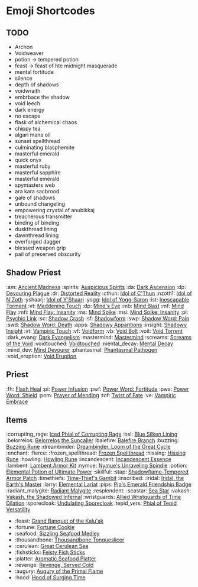 # Emoji Shortcodes

## TODO
- Archon
- Voidweaver
- potion -> tempered potion
- feast -> feast of hte midnight masquerade
- mental fortitude
- silence
- depth of shadows
- voidwraith
- embrbace the shadow
- void leech
- dark energy
- no escape
- flask of alchemical chaos
- chippy tea
- algari mana oil
- sunset spellthread
- culminating blasphemite
- masterful emerald
- quick onyx
- masterful ruby
- masterful sapphire
- masterful emerald
- spymasters web
- ara kara sacbrood
- gale of shadows
- unbound changeling
- empowering crystal of anubikkaj
- treacherous transmitter
- binding of binding
- duskthread lining
- dawnthread lining
- everforged dagger
- blessed weapon grip
- pail of preserved obscurity

## Shadow Priest
:am: [Ancient Madness](<https://www.wowhead.com/spell=341240>)
:spirits: [Auspicious Spirits](<https://www.wowhead.com/spell=155271>)
:da: [Dark Ascension](<https://www.wowhead.com/spell=391109>)
:dp: [Devouring Plague](<https://www.wowhead.com/spell=335467>)
:dr: [Distorted Reality](<https://www.wowhead.com/spell=409044>)
:cthun: [Idol of C'Thun](<https://www.wowhead.com/spell=377349>)
:nzoth1: [Idol of N'Zoth](<https://www.wowhead.com/spell=373280>)
:yshaarj: [Idol of Y'Shaarj](<https://www.wowhead.com/spell=373310>)
:yogg: [Idol of Yogg-Saron](<https://www.wowhead.com/spell=373273>)
:ist: [Inescapable Torment](<https://www.wowhead.com/spell=373427>)
:vt: [Maddening Touch](<https://www.wowhead.com/spell=391228>)
:dp: [Mind's Eye](<https://www.wowhead.com/spell=407470>)
:mb: [Mind Blast](<https://www.wowhead.com/spell=8092>)
:mf: [Mind Flay](<https://www.wowhead.com/spell=15407>)
:mfi: [Mind Flay: Insanity](<https://www.wowhead.com/spell=391403>)
:ms: [Mind Spike](<https://www.wowhead.com/spell=73510>)
:msi: [Mind Spike: Insanity](<https://www.wowhead.com/spell=407466>)
:pl: [Psychic Link](<https://www.wowhead.com/spell=199484>)
:sc: [Shadow Crash](<https://www.wowhead.com/spell=205385>)
:sf: [Shadowform](<https://www.wowhead.com/spell=232698>)
:swp: [Shadow Word: Pain](<https://www.wowhead.com/spell=589>)
:swd: [Shadow Word: Death](<https://www.wowhead.com/spell=32379>)
:apps: [Shadowy Apparitions](<https://www.wowhead.com/spell=341491>)
:insight: [Shadowy Insight](<https://www.wowhead.com/spell=375888>)
:vt: [Vampiric Touch](<https://www.wowhead.com/spell=34914>)
:vf: [Voidform](<https://www.wowhead.com/spell=194249>)
:vb: [Void Bolt](<https://www.wowhead.com/spell=205448>)
:voit: [Void Torrent](<https://www.wowhead.com/spell=263165>)
:dark_evang: [Dark Evangelism](<https://www.wowhead.com/spell=391095>)
:mastermind: [Mastermind](<https://www.wowhead.com/spell=391151>)
:screams: [Screams of the Void](<https://www.wowhead.com/spell=375767>)
:voidtouched: [Voidtouched](<https://www.wowhead.com/spell=407430>)
:mental_decay: [Mental Decay](<https://www.wowhead.com/spell=375994>)
:mind_dev: [Mind Devourer](<https://www.wowhead.com/spell=373202>)
:phantasmal: [Phantasmal Pathogen](<https://www.wowhead.com/spell=407469>)
:void_eruption: [Void Eruption](<https://www.wowhead.com/spell=228260>)

## Priest
:fh: [Flash Heal](<https://www.wowhead.com/spell=2061>)
:pi: [Power Infusion](<https://www.wowhead.com/spell=10060>)
:pwf: [Power Word: Fortitude](<https://www.wowhead.com/spell=21562>)
:pws: [Power Word: Shield](<https://www.wowhead.com/spell=17>)
:pom: [Prayer of Mending](<https://www.wowhead.com/spell=33076>)
:tof: [Twist of Fate](<https://www.wowhead.com/spell=109142>)
:ve: [Vampiric Embrace](<https://www.wowhead.com/spell=15286>)

## Items
:corrupting_rage: [Iced Phial of Corrupting Rage](<https://www.wowhead.com/item=191329>)
:bsl: [Blue Silken Lining](<https://www.wowhead.com/item=193944>)
:belorrelos: [Belorrelos the Suncaller](<https://www.wowhead.com/item=207172>)
:balefire: [Balefire Branch](<https://www.wowhead.com/item=159630>)
:buzzing: [Buzzing Rune](<https://www.wowhead.com/item=194823>)
:dreambinder: [Dreambinder, Loom of the Great Cycle](<https://www.wowhead.com/item=208616>)
:enchant:
:fierce:
:frozen_spellthread: [Frozen Spellthread](<https://www.wowhead.com/item=194013>)
:hissing: [Hissing Rune](<https://www.wowhead.com/item=204973>)
:howling: [Howling Rune](<https://www.wowhead.com/item=194820>)
:incandescent: [Incandescent Essence](<https://www.wowhead.com/item=210494>)
:lambent: [Lambent Armor Kit](<https://www.wowhead.com/item=204702>)
:nymue: [Nymue's Unraveling Spindle](<https://www.wowhead.com/item=208615>)
:potion: [Elemental Potion of Ultimate Power](<https://www.wowhead.com/item=191383>)
:skillful:
:stap: [Shadowflame-Tempered Armor Patch](<https://www.wowhead.com/item=204710>)
:timethiefs: [Time-Thief's Gambit](<https://www.wowhead.com/item=207579>)
:inscribed:
:iridal: [Iridal, the Earth's Master](<https://www.wowhead.com/item=208321>)
:larry: [Elemental Lariat](<https://www.wowhead.com/item=193001>)
:pips: [Pip's Emerald Friendship Badge](<https://www.wowhead.com/item=207168>)
:radiant_malygite: [Radiant Malygite](<https://www.wowhead.com/item=192932>)
:resplendent:
:seastar: [Sea Star](<https://www.wowhead.com/item=133201>)
:vakash: [Vakash, the Shadowed Infernal](<https://www.wowhead.com/item=207788>)
:wristguards: [Allied Wristguards of Time Dilation](<https://www.wowhead.com/item=193530>)
:sporecloak: [Undulating Sporecloak](<https://www.wowhead.com/item=205025>)
:tepid_vers: [Phial of Tepid Versatility](<https://www.wowhead.com/item=191341>)
- :feast: [Grand Banquet of the Kalu'ak](<https://www.wowhead.com/item=197794>)
- :fortune: [Fortune Cookie](<https://www.wowhead.com/item=62649>)
- :seafood: [Sizzling Seafood Medley](<https://www.wowhead.com/item=197784>)
- :thousandbone: [Thousandbone Tongueslicer](<https://www.wowhead.com/item=197786>)
- :cerulean: [Great Cerulean Sea](<https://www.wowhead.com/item=197787>)
- :fishsticks: [Feisty Fish Sticks](<https://www.wowhead.com/item=197782>)
- :platter: [Aromatic Seafood Platter](<https://www.wowhead.com/item=197783>)
- :revenge: [Revenge, Served Cold](<https://www.wowhead.com/item=197785>)
- :augury: [Augury of the Primal Flame](<https://www.wowhead.com/item=208614>)
- :hood: [Hood of Surging Time](<https://www.wowhead.com/item=193521>)